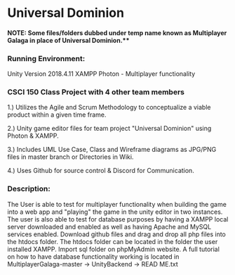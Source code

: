# Universal Dominion

#### NOTE: Some files/folders dubbed under temp name known as Multiplayer Galaga in place of Universal Dominion.**

### Running Environment:
Unity Version 2018.4.11
XAMPP
Photon - Multiplayer functionality

### CSCI 150 Class Project with 4 other team members 

1.) Utilizes the Agile and Scrum Methodology to conceptualize a viable product within a given time frame.

2.) Unity game editor files for team project "Universal Dominion" using Photon & XAMPP.

3.) Includes UML Use Case, Class and Wireframe diagrams as JPG/PNG files in master branch or Directories in Wiki.

4.) Uses Github for source control & Discord for Communication.

### Description:

The User is able to test for multiplayer functionality when building the game into a web app and "playing" the game in the unity editor in two instances. The user is also able to test for database purposes by having a XAMPP local server downloaded and enabled as well as having Apache and MySQL services enabled. Download github files and drag and drop all php files into the htdocs folder. The htdocs folder can be located in the folder the user installed XAMPP. Import sql folder on phpMyAdmin website. A full tutorial on how to have database functionality working is located in MultiplayerGalaga-master -> UnityBackend -> READ ME.txt
